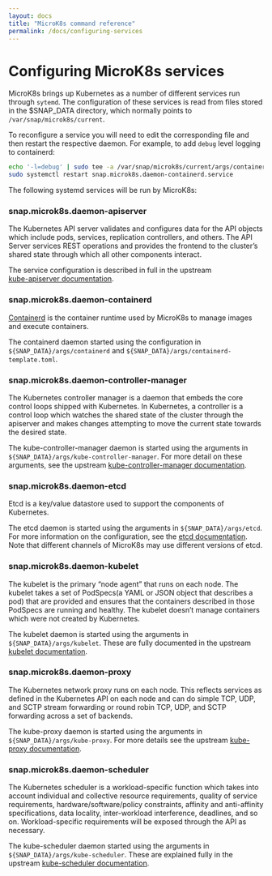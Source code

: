 ```yaml
---
layout: docs
title: "MicroK8s command reference"
permalink: /docs/configuring-services
---
```


# Configuring MicroK8s services

MicroK8s brings up Kubernetes as a number of different services run through
`sytemd`. The configuration of these services is read from files stored
in the $SNAP_DATA directory, which normally points to
`/var/snap/microk8s/current`.

To reconfigure a service you will need to edit the corresponding file and then
restart the respective daemon. For example, to add `debug` level logging to
containerd:

```bash
echo '-l=debug' | sudo tee -a /var/snap/microk8s/current/args/containerd
sudo systemctl restart snap.microk8s.daemon-containerd.service
```

The following systemd services will be run by MicroK8s:


### snap.microk8s.daemon-apiserver

The Kubernetes API server validates and configures data for the API objects
which include pods, services, replication controllers, and others. The API
Server services REST operations and provides the frontend to the cluster’s
shared state through which all other components interact.

The service configuration is described in full in the upstream  
[kube-apiserver documentation][kube-apiserver].

### snap.microk8s.daemon-containerd

[Containerd](https://containerd.io/) is the container runtime used by MicroK8s
to manage images and execute containers.

The containerd daemon started using the configuration in
`${SNAP_DATA}/args/containerd` and `${SNAP_DATA}/args/containerd-template.toml`.

### snap.microk8s.daemon-controller-manager

The Kubernetes controller manager is a daemon that embeds the core control
loops shipped with Kubernetes. In Kubernetes, a controller is a control loop
which watches the shared state of the cluster through the apiserver and makes
changes attempting to move the current state towards the desired state.

The kube-controller-manager daemon is started using the arguments in
`${SNAP_DATA}/args/kube-controller-manager`. For more detail on these
arguments, see the upstream
[kube-controller-manager documentation][kube-controller-manager].

### snap.microk8s.daemon-etcd

Etcd is a key/value datastore used to support the components of Kubernetes.

The etcd daemon is started using the arguments in `${SNAP_DATA}/args/etcd`. For
more information on the configuration, see the [etcd documentation][etcd]. Note
that different channels of MicroK8s may use different versions of etcd.


### snap.microk8s.daemon-kubelet

The kubelet is the primary “node agent” that runs on each node. The kubelet
takes a set of PodSpecs(a YAML or JSON object that describes a pod) that are
provided and ensures that the containers described in those PodSpecs are
running and healthy. The kubelet doesn’t manage containers which were not
created by Kubernetes.

The kubelet daemon is started using the arguments in
`${SNAP_DATA}/args/kubelet`. These are fully documented in the upstream
[kubelet documentation][kubelet].

### snap.microk8s.daemon-proxy

The Kubernetes network proxy runs on each node. This reflects services as
defined in the Kubernetes API on each node and can do simple TCP, UDP, and SCTP
stream forwarding or round robin TCP, UDP, and SCTP forwarding across a set of
backends.

The kube-proxy daemon is started using the arguments in
`${SNAP_DATA}/args/kube-proxy`. For more details see the upstream
[kube-proxy documentation][kube-proxy].

### snap.microk8s.daemon-scheduler

The Kubernetes scheduler is a workload-specific function which takes into
account individual and collective resource requirements, quality of service
requirements, hardware/software/policy constraints, affinity and anti-affinity
specifications, data locality, inter-workload interference, deadlines, and so
on. Workload-specific requirements will be exposed through the API as
necessary.

The kube-scheduler daemon started using the arguments in
`${SNAP_DATA}/args/kube-scheduler`. These are explained fully in the
upstream [kube-scheduler documentation][kube-scheduler].

<!-- LINKS -->

[kube-apiserver]: https://kubernetes.io/docs/reference/command-line-tools-reference/kube-apiserver/
[kube-scheduler]: https://kubernetes.io/docs/reference/command-line-tools-reference/kube-scheduler/
[kube-controller-manager]: https://kubernetes.io/docs/reference/command-line-tools-reference/kube-controller-manager/
[kube-proxy]: https://kubernetes.io/docs/reference/command-line-tools-reference/kube-proxy/
[etcd]: https://etcd.io/docs/v3.4.0/op-guide/configuration/
[kubelet]: https://kubernetes.io/docs/reference/command-line-tools-reference/kubelet/
